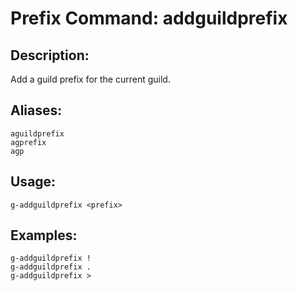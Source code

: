 # Prefix Command: addguildprefix

## Description:
Add a guild prefix for the current guild.

## Aliases:
    aguildprefix
    agprefix
    agp

## Usage:
    g-addguildprefix <prefix>

## Examples:
    g-addguildprefix !
    g-addguildprefix .
    g-addguildprefix >